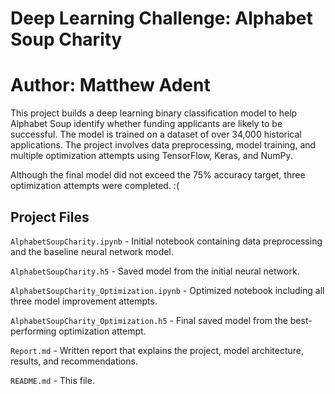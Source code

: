 # Deep Learning Challenge: Alphabet Soup Charity
# Author: Matthew Adent

This project builds a deep learning binary classification model to help Alphabet Soup identify whether funding applicants are likely to be successful. The model is trained on a dataset of over 34,000 historical applications. The project involves data preprocessing, model training, and multiple optimization attempts using TensorFlow, Keras, and NumPy.

Although the final model did not exceed the 75% accuracy target, three optimization attempts were completed. :(

## Project Files

`AlphabetSoupCharity.ipynb` - Initial notebook containing data preprocessing and the baseline neural network model.

`AlphabetSoupCharity.h5` - Saved model from the initial neural network.

`AlphabetSoupCharity_Optimization.ipynb` - Optimized notebook including all three model improvement attempts.

`AlphabetSoupCharity_Optimization.h5` - Final saved model from the best-performing optimization attempt.

`Report.md` - Written report that explains the project, model architecture, results, and recommendations.

`README.md` - This file.
